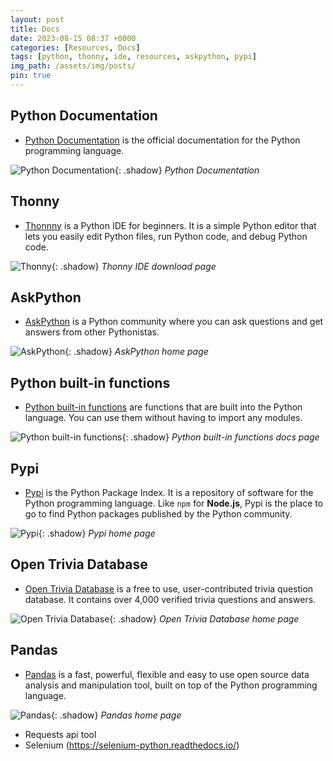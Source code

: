 ```yaml
---
layout: post
title: Docs
date: 2023-08-15 08:37 +0000
categories: [Resources, Docs]
tags: [python, thonny, ide, resources, askpython, pypi]
img_path: /assets/img/posts/
pin: true
---
```


## Python Documentation

- <a href="https://docs.python.org" target="_blank">Python Documentation</a> is the official documentation for the Python programming language.

![Python Documentation](python-docs.png){: .shadow}
_Python Documentation_

## Thonny

- <a href="https://thonny.org" target="_blank">Thonnny</a> is a Python IDE for beginners. It is a simple Python editor that lets you easily edit Python files, run Python code, and debug Python code.

![Thonny](thonny.png){: .shadow}
_Thonny IDE download page_

## AskPython

- <a href="https://www.askpython.com" target="_blank">AskPython</a> is a Python community where you can ask questions and get answers from other Pythonistas.

![AskPython](askpython.png){: .shadow}
_AskPython home page_

## Python built-in functions

- <a href="https://docs.python.org/3/library/functions.html" target="_blank">Python built-in functions</a> are functions that are built into the Python language. You can use them without having to import any modules.

![Python built-in functions](python-functions.png){: .shadow}
_Python built-in functions docs page_

## Pypi

- <a href="https://pypi.org" target="_blank">Pypi</a> is the Python Package Index. It is a repository of software for the Python programming language. Like `npm` for **Node.js**, Pypi is the place to go to find Python packages published by the Python community.

![Pypi](pypi.png){: .shadow}
_Pypi home page_

## Open Trivia Database

- <a href="https://opentdb.com" target="_blank">Open Trivia Database</a> is a free to use, user-contributed trivia question database. It contains over 4,000 verified trivia questions and answers.

![Open Trivia Database](opentdb.png){: .shadow}
_Open Trivia Database home page_

## Pandas

- <a href="https://pandas.pydata.org" target="_blank">Pandas</a> is a fast, powerful, flexible and easy to use open source data analysis and manipulation tool, built on top of the Python programming language.

![Pandas](pandas.png){: .shadow}
_Pandas home page_

- Requests api tool
- Selenium (https://selenium-python.readthedocs.io/)
